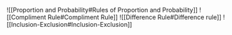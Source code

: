 ![[Proportion and Probability#Rules of Proportion and Probability]]
![[Compliment Rule#Compliment Rule]]
![[Difference Rule#Difference rule]]
![[Inclusion-Exclusion#Inclusion-Exclusion]]